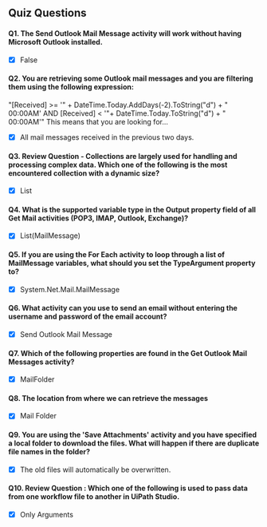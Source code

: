 ## Quiz Questions

#### Q1. The Send Outlook Mail Message activity will work without having Microsoft Outlook installed.
- [x] False

#### Q2. You are retrieving some Outlook mail messages and you are filtering them using the following expression:
"[Received] >= '" + DateTime.Today.AddDays(-2).ToString("d") + " 00:00AM' AND [Received] < '"+ DateTime.Today.ToString("d") + " 00:00AM'"
 This means that you are looking for...
- [x] All mail messages received in the previous two days.


#### Q3. Review Question - Collections are largely used for handling and processing complex data. Which one of the following is the most encountered collection with a dynamic size?
- [x] List


#### Q4. What is the supported variable type in the Output property field of all Get Mail activities (POP3, IMAP, Outlook, Exchange)?
- [x] List(MailMessage)


#### Q5. If you are using the For Each activity to loop through a list of MailMessage variables, what should you set the TypeArgument property to?
- [x] System.Net.Mail.MailMessage


#### Q6. What activity can you use to send an email without entering the username and password of the email account?
- [x] Send Outlook Mail Message


#### Q7. Which of the following properties are found in the Get Outlook Mail Messages activity?
- [x] MailFolder


#### Q8. The location from where we can retrieve the messages
- [x] Mail Folder


#### Q9. You are using the 'Save Attachments' activity and you have specified a local folder to download the files. What will happen if there are duplicate file names in the folder?
- [x] The old files will automatically be overwritten. 


#### Q10. Review Question : Which one of the following is used to pass data from one workflow file to another in UiPath Studio.
- [x] Only Arguments
